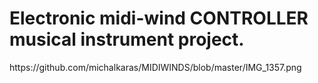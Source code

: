 # Electronic midi-wind CONTROLLER musical instrument project.

<picture>
 <source media="(prefers-color-scheme: dark)" srcset="https://user-images./michalkaras/MIDIWINDS/blob/master/IMG_1357.png">
<picture>
https://github.com/michalkaras/MIDIWINDS/blob/master/IMG_1357.png
